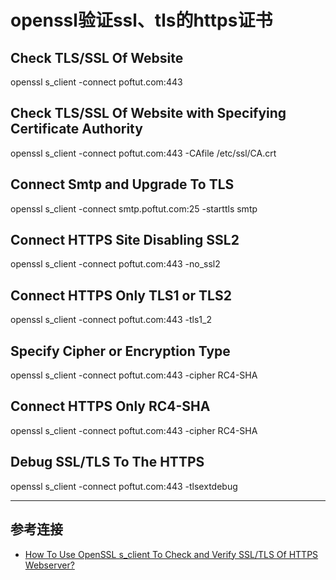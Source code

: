 # openssl验证ssl、tls的https证书
## Check TLS/SSL Of Website
openssl s_client -connect poftut.com:443

## Check TLS/SSL Of Website with Specifying Certificate Authority
openssl s_client -connect poftut.com:443 -CAfile /etc/ssl/CA.crt

## Connect Smtp and Upgrade To TLS
openssl s_client -connect smtp.poftut.com:25 -starttls smtp

## Connect HTTPS Site Disabling SSL2
openssl s_client -connect poftut.com:443 -no_ssl2

## Connect HTTPS Only TLS1 or TLS2
openssl s_client -connect poftut.com:443 -tls1_2

## Specify Cipher or Encryption Type
openssl s_client -connect poftut.com:443 -cipher RC4-SHA

## Connect HTTPS Only RC4-SHA
openssl s_client -connect poftut.com:443 -cipher RC4-SHA

## Debug SSL/TLS To The HTTPS
openssl s_client -connect poftut.com:443 -tlsextdebug

---
## 参考连接
- [How To Use OpenSSL s_client To Check and Verify SSL/TLS Of HTTPS Webserver?](https://www.poftut.com/use-openssl-s_client-check-verify-ssltls-https-webserver/)